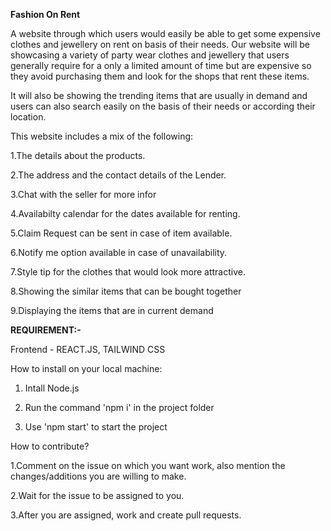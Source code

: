 **Fashion On Rent**

A website through which users would easily be able to get some expensive clothes and jewellery on rent on basis of their needs. Our website will be showcasing a variety of party wear clothes and jewellery that users generally require for a only a limited amount of time but are expensive so they avoid purchasing them and look for the shops that rent these items. 

It will also be showing the trending items that are usually in demand and users can also search easily on the basis of their needs or according their location.

This website includes a mix of the following:

1.The details about the products.

2.The address and the contact details of the Lender.

3.Chat with the seller for more infor

4.Availabilty calendar for the dates available for renting.

5.Claim Request can be sent in case of item available.

6.Notify me option available in case of unavailability.

7.Style tip for the clothes that would look more attractive.

8.Showing the similar items that can be bought together

9.Displaying the items that are in current demand

**REQUIREMENT:-**

Frontend - REACT.JS, TAILWIND CSS

How to install on your local machine:

1. Intall Node.js

2. Run the command 'npm i' in the project folder

3. Use 'npm start' to start the project

How to contribute?

1.Comment on the issue on which you want work, also mention the changes/additions you are willing to make.

2.Wait for the issue to be assigned to you.

3.After you are assigned, work and create pull requests.
